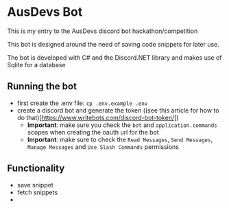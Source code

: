 # AusDevs Bot

This is my entry to the AusDevs discord bot hackathon/competition

This bot is designed around the need of saving code snippets for later use.

The bot is developed with C# and the Discord.NET library and makes use of Sqlite for a database


## Running the bot
- first create the .env file: `cp .env.example .env`
- create a discord bot and generate the token ((see this article for how to do that)[https://www.writebots.com/discord-bot-token/])
  - **Important**: make sure you check the `bot` and `application.commands` scopes when creating the oauth url for the bot
  - **Important**: make sure to check the `Read Messages`, `Send Messages`, `Manage Messages` and `Use Slash Commands` permissions




## Functionality
- save snippet
- fetch snippets
- 
